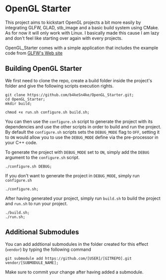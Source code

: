 # OpenGL Starter

This project aims to kickstart OpenGL projects a bit more easily by integrating GLFW, GLAD, stb_image and a basic build system using CMake. As for now it will only work with Linux. 
I basically made this cause I am lazy and don't feel like starting over again with every projects.

OpenGL_Starter comes with a simple application that includes the example code from [GLFW's Web site](https://www.glfw.org/documentation.html) 

## Building OpenGL Starter

We first need to clone the repo, create a build folder inside the project's folder and give the following scripts execution rights. 
```
git clone https://github.com/b4keSn4ke/OpenGL_Starter.git;
cd OpenGL_Starter;
mkdir build;

chmod +x run.sh configure.sh build.sh;
```

You can then use the `configure.sh` script to generate the project with its dependencies and use the other scripts in order to build and run the project.
By default the `configure.sh` scripts sets the `DEBUG_MODE` flag to `OFF`, setting it to `ON` would allow you to use the `DEBUG_MODE` define via the pre-processor in your C++ code.

To generate the project with `DEBUG_MODE` set to `ON`, simply add the `DEBUG` argument to the `configure.sh` script.

```
./configure.sh DEBUG;
```

If you don't want to generate the project in `DEBUG_MODE`, simply run `configure.sh`
```
./configure.sh;
```

After having generated your project, simply run `build.sh` to build the project and `run.sh` to run your project.

```
./build.sh;
./run.sh;
```

## Additional Submodules

You can add addtional submodules in the folder created for this effect (`vendor`) by typing the following command

```
git submodule add https://github.com/[USER]/[GITREPO].git vendor/[SUBMODULE_NAME];
```

Make sure to commit your change after having added a submodule.



